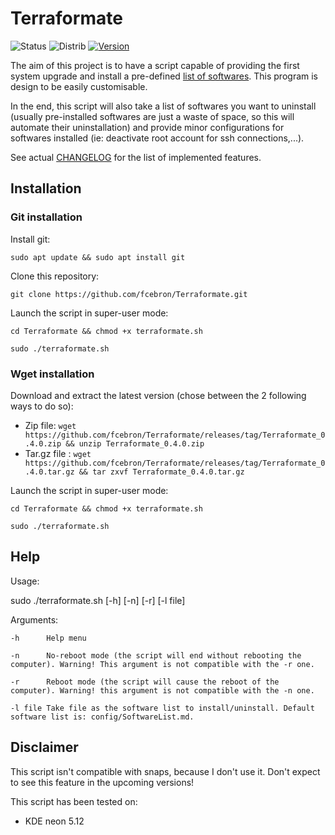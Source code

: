 # Terraformate
![Status](https://img.shields.io/badge/Status-In%20Development-red.svg)
![Distrib](https://img.shields.io/badge/Ubuntu-16.04-brightgreen.svg)
[![Version](https://img.shields.io/badge/Version-latest%20release-yellow.svg)](https://github.com/fcebron/Terraformate/releases/latest)

The aim of this project is to have a script capable of providing the first system upgrade and install a pre-defined [list of softwares](config/SoftwareList.md). This program is design to be easily customisable.

In the end, this script will also take a list of softwares you want to uninstall (usually pre-installed softwares are just a waste of space, so this will automate their uninstallation) and provide minor configurations for softwares installed (ie: deactivate root account for ssh connections,...).

See actual [CHANGELOG](CHANGELOG.md) for the list of implemented features.

## Installation
### Git installation
Install git:

```sudo apt update && sudo apt install git```

Clone this repository:

```git clone https://github.com/fcebron/Terraformate.git```

Launch the script in super-user mode:

```cd Terraformate && chmod +x terraformate.sh```

```sudo ./terraformate.sh```

### Wget installation
Download and extract the latest version (chose between the 2 following ways to do so):

- Zip file: ```wget https://github.com/fcebron/Terraformate/releases/tag/Terraformate_0.4.0.zip && unzip Terraformate_0.4.0.zip```
- Tar.gz file : ```wget https://github.com/fcebron/Terraformate/releases/tag/Terraformate_0.4.0.tar.gz && tar zxvf Terraformate_0.4.0.tar.gz```

Launch the script in super-user mode:

```cd Terraformate && chmod +x terraformate.sh```

```sudo ./terraformate.sh```

## Help
Usage:

sudo ./terraformate.sh [-h] [-n] [-r] [-l file]

Arguments:

    -h      Help menu
    
    -n      No-reboot mode (the script will end without rebooting the computer). Warning! This argument is not compatible with the -r one.
    
    -r      Reboot mode (the script will cause the reboot of the computer). Warning! this argument is not compatible with the -n one.
    
    -l file Take file as the software list to install/uninstall. Default software list is: config/SoftwareList.md.


## Disclaimer
This script isn't compatible with snaps, because I don't use it. Don't expect to see this feature in the upcoming versions!

This script has been tested on:
* KDE neon 5.12
